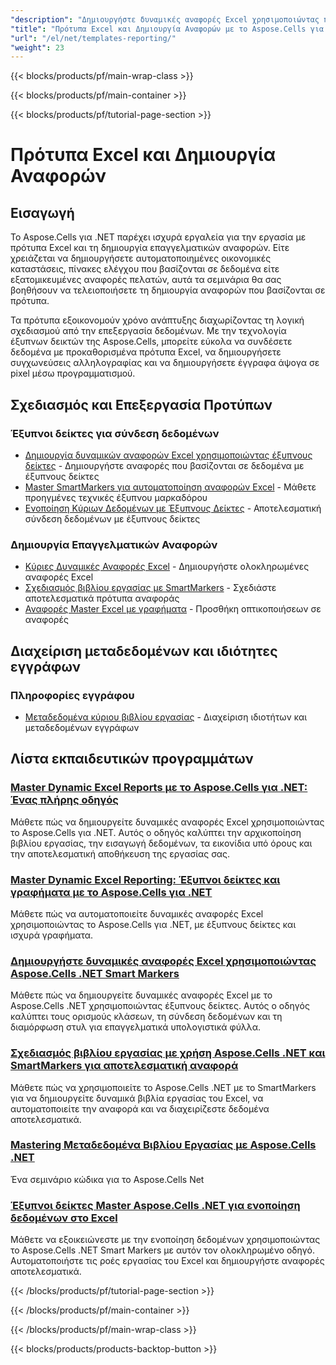 ```yaml
---
"description": "Δημιουργήστε δυναμικές αναφορές Excel χρησιμοποιώντας πρότυπα, έξυπνους δείκτες και σύνδεση δεδομένων με το Aspose.Cells για .NET. Αυτοματοποιήστε αποτελεσματικά τη δημιουργία εγγράφων."
"title": "Πρότυπα Excel και Δημιουργία Αναφορών με το Aspose.Cells για .NET"
"url": "/el/net/templates-reporting/"
"weight": 23
---
```


{{< blocks/products/pf/main-wrap-class >}}

{{< blocks/products/pf/main-container >}}

{{< blocks/products/pf/tutorial-page-section >}}

# Πρότυπα Excel και Δημιουργία Αναφορών

## Εισαγωγή

Το Aspose.Cells για .NET παρέχει ισχυρά εργαλεία για την εργασία με πρότυπα Excel και τη δημιουργία επαγγελματικών αναφορών. Είτε χρειάζεται να δημιουργήσετε αυτοματοποιημένες οικονομικές καταστάσεις, πίνακες ελέγχου που βασίζονται σε δεδομένα είτε εξατομικευμένες αναφορές πελατών, αυτά τα σεμινάρια θα σας βοηθήσουν να τελειοποιήσετε τη δημιουργία αναφορών που βασίζονται σε πρότυπα.

Τα πρότυπα εξοικονομούν χρόνο ανάπτυξης διαχωρίζοντας τη λογική σχεδιασμού από την επεξεργασία δεδομένων. Με την τεχνολογία έξυπνων δεικτών της Aspose.Cells, μπορείτε εύκολα να συνδέσετε δεδομένα με προκαθορισμένα πρότυπα Excel, να δημιουργήσετε συγχωνεύσεις αλληλογραφίας και να δημιουργήσετε έγγραφα άψογα σε pixel μέσω προγραμματισμού.

## Σχεδιασμός και Επεξεργασία Προτύπων

### Έξυπνοι δείκτες για σύνδεση δεδομένων
- [Δημιουργία δυναμικών αναφορών Excel χρησιμοποιώντας έξυπνους δείκτες](./generate-excel-reports-aspose-cells-net-smart-markers) - Δημιουργήστε αναφορές που βασίζονται σε δεδομένα με έξυπνους δείκτες
- [Master SmartMarkers για αυτοματοποίηση αναφορών Excel](./dynamic-excel-reports-aspose-cells-net) - Μάθετε προηγμένες τεχνικές έξυπνου μαρκαδόρου
- [Ενοποίηση Κύριων Δεδομένων με Έξυπνους Δείκτες](./mastering-data-integration-aspose-cells-smart-markers) - Αποτελεσματική σύνδεση δεδομένων με έξυπνους δείκτες

### Δημιουργία Επαγγελματικών Αναφορών
- [Κύριες Δυναμικές Αναφορές Excel](./aspose-cells-net-dynamic-excel-reports-guide) - Δημιουργήστε ολοκληρωμένες αναφορές Excel
- [Σχεδιασμός βιβλίου εργασίας με SmartMarkers](./master-workbook-design-aspose-cells-smartmarkers) - Σχεδιάστε αποτελεσματικά πρότυπα αναφοράς
- [Αναφορές Master Excel με γραφήματα](./dynamic-excel-reports-aspose-cells-net) - Προσθήκη οπτικοποιήσεων σε αναφορές

## Διαχείριση μεταδεδομένων και ιδιότητες εγγράφων

### Πληροφορίες εγγράφου
- [Μεταδεδομένα κύριου βιβλίου εργασίας](./mastering-workbook-metadata-aspose-cells-net) - Διαχείριση ιδιοτήτων και μεταδεδομένων εγγράφων

## Λίστα εκπαιδευτικών προγραμμάτων

### [Master Dynamic Excel Reports με το Aspose.Cells για .NET: Ένας πλήρης οδηγός](./aspose-cells-net-dynamic-excel-reports-guide)
Μάθετε πώς να δημιουργείτε δυναμικές αναφορές Excel χρησιμοποιώντας το Aspose.Cells για .NET. Αυτός ο οδηγός καλύπτει την αρχικοποίηση βιβλίου εργασίας, την εισαγωγή δεδομένων, τα εικονίδια υπό όρους και την αποτελεσματική αποθήκευση της εργασίας σας.

### [Master Dynamic Excel Reporting: Έξυπνοι δείκτες και γραφήματα με το Aspose.Cells για .NET](./dynamic-excel-reports-aspose-cells-net)
Μάθετε πώς να αυτοματοποιείτε δυναμικές αναφορές Excel χρησιμοποιώντας το Aspose.Cells για .NET, με έξυπνους δείκτες και ισχυρά γραφήματα.

### [Δημιουργήστε δυναμικές αναφορές Excel χρησιμοποιώντας Aspose.Cells .NET Smart Markers](./generate-excel-reports-aspose-cells-net-smart-markers)
Μάθετε πώς να δημιουργείτε δυναμικές αναφορές Excel με το Aspose.Cells .NET χρησιμοποιώντας έξυπνους δείκτες. Αυτός ο οδηγός καλύπτει τους ορισμούς κλάσεων, τη σύνδεση δεδομένων και τη διαμόρφωση στυλ για επαγγελματικά υπολογιστικά φύλλα.

### [Σχεδιασμός βιβλίου εργασίας με χρήση Aspose.Cells .NET και SmartMarkers για αποτελεσματική αναφορά](./master-workbook-design-aspose-cells-smartmarkers)
Μάθετε πώς να χρησιμοποιείτε το Aspose.Cells .NET με το SmartMarkers για να δημιουργείτε δυναμικά βιβλία εργασίας του Excel, να αυτοματοποιείτε την αναφορά και να διαχειρίζεστε δεδομένα αποτελεσματικά.

### [Mastering Μεταδεδομένα Βιβλίου Εργασίας με Aspose.Cells .NET](./mastering-workbook-metadata-aspose-cells-net)
Ένα σεμινάριο κώδικα για το Aspose.Cells Net

### [Έξυπνοι δείκτες Master Aspose.Cells .NET για ενοποίηση δεδομένων στο Excel](./mastering-data-integration-aspose-cells-smart-markers)
Μάθετε να εξοικειώνεστε με την ενοποίηση δεδομένων χρησιμοποιώντας το Aspose.Cells .NET Smart Markers με αυτόν τον ολοκληρωμένο οδηγό. Αυτοματοποιήστε τις ροές εργασίας του Excel και δημιουργήστε αναφορές αποτελεσματικά.

{{< /blocks/products/pf/tutorial-page-section >}}

{{< /blocks/products/pf/main-container >}}

{{< /blocks/products/pf/main-wrap-class >}}

{{< blocks/products/products-backtop-button >}}